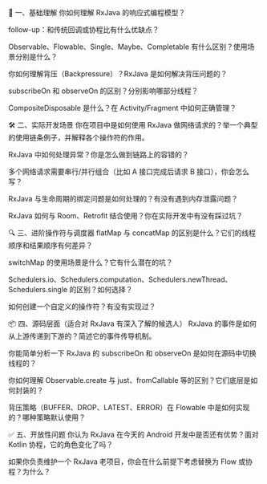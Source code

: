 🧠 一、基础理解
你如何理解 RxJava 的响应式编程模型？

follow-up：和传统回调或协程比有什么优缺点？

Observable、Flowable、Single、Maybe、Completable 有什么区别？使用场景分别是什么？

你如何理解背压（Backpressure）？RxJava 是如何解决背压问题的？

subscribeOn 和 observeOn 的区别？分别影响哪部分线程？

CompositeDisposable 是什么？在 Activity/Fragment 中如何正确管理？

🛠️ 二、实际开发场景
你在项目中是如何使用 RxJava 做网络请求的？举一个典型的使用链条例子，并解释各个操作符的作用。

RxJava 中如何处理异常？你是怎么做到链路上的容错的？

多个网络请求需要串行/并行组合（比如 A 接口完成后请求 B 接口），你会怎么写？

RxJava 与生命周期的绑定问题是如何处理的？有没有遇到内存泄露问题？

RxJava 如何与 Room、Retrofit 结合使用？你在实际开发中有没有踩过坑？

🔍 三、进阶操作符与调度器
flatMap 与 concatMap 的区别是什么？它们的线程顺序和结果顺序有何差异？

switchMap 的使用场景是什么？它有什么潜在的坑？

Schedulers.io、Schedulers.computation、Schedulers.newThread、Schedulers.single 的区别？如何选择？

如何创建一个自定义的操作符？有没有实现过？

📦 四、源码层面（适合对 RxJava 有深入了解的候选人）
RxJava 的事件是如何从上游传递到下游的？简述它的事件传导机制。

你能简单分析一下 RxJava 的 subscribeOn 和 observeOn 是如何在源码中切换线程的？

你如何理解 Observable.create 与 just、fromCallable 等的区别？它们底层是如何封装的？

背压策略（BUFFER、DROP、LATEST、ERROR）在 Flowable 中是如何实现的？哪种策略默认使用？

✅ 五、开放性问题
你认为 RxJava 在今天的 Android 开发中是否还有优势？面对 Kotlin 协程，它的角色变化了吗？

如果你负责维护一个 RxJava 老项目，你会在什么前提下考虑替换为 Flow 或协程？为什么？